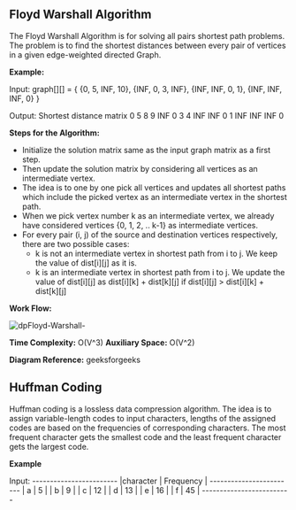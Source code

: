 ## Floyd Warshall Algorithm

The Floyd Warshall Algorithm is for solving all pairs shortest path problems. The problem is to find the shortest distances between every pair of vertices in a given edge-weighted directed Graph. 

**Example:**

Input:  graph[][] = { {0,   5,  INF, 10},
                        {INF,  0,  3,  INF},
                        {INF, INF, 0,   1},
                        {INF, INF, INF, 0} }

Output: Shortest distance matrix
    0        5      8       9
 INF       0      3       4
 INF     INF    0       1 
 INF     INF    INF    0

**Steps for the Algorithm:**

- Initialize the solution matrix same as the input graph matrix as a first step. 
- Then update the solution matrix by considering all vertices as an intermediate vertex. 
- The idea is to one by one pick all vertices and updates all shortest paths which include the picked vertex as an intermediate vertex in the shortest path. 
- When we pick vertex number k as an intermediate vertex, we already have considered vertices {0, 1, 2, .. k-1} as intermediate vertices. 
- For every pair (i, j) of the source and destination vertices respectively, there are two possible cases:
  - k is not an intermediate vertex in shortest path from i to j. We keep the value of dist[i][j] as it is. 
  - k is an intermediate vertex in shortest path from i to j. We update the value of dist[i][j] as dist[i][k] + dist[k][j] if dist[i][j] > dist[i][k] + dist[k][j]

**Work Flow:**

![dpFloyd-Warshall-](https://user-images.githubusercontent.com/53170095/194483232-006bea2b-577e-4271-b598-c7638f6bdf40.jpg)


**Time Complexity:** O(V^3)
**Auxiliary Space:** O(V^2)

**Diagram Reference:** geeksforgeeks


## Huffman Coding

Huffman coding is a lossless data compression algorithm. The idea is to assign variable-length codes to input characters, lengths of the assigned codes are based on the frequencies of corresponding characters. The most frequent character gets the smallest code and the least frequent character gets the largest code.

**Example**

Input:
         ------------------------
         |character |  Frequency |
         ------------------------
         |    a     |       5    |
         |    b     |       9    |
         |    c     |      12    |
         |    d     |      13    |
         |    e     |      16    |
         |    f     |      45    |
         -------------------------
